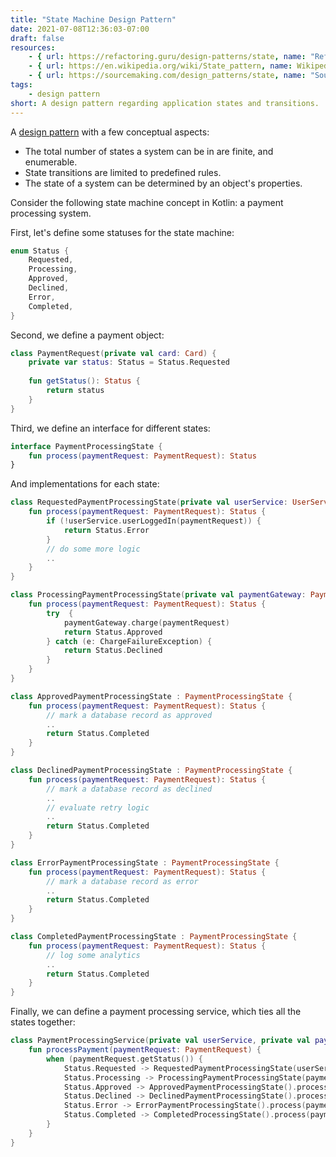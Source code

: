 ```yaml
---
title: "State Machine Design Pattern"
date: 2021-07-08T12:36:03-07:00
draft: false
resources:
    - { url: https://refactoring.guru/design-patterns/state, name: "Refactoring Guru" }
    - { url: https://en.wikipedia.org/wiki/State_pattern, name: Wikipedia }
    - { url: https://sourcemaking.com/design_patterns/state, name: "Source Making" }
tags:
    - design pattern
short: A design pattern regarding application states and transitions.
---
```


A [design pattern](/glossary/design-pattern) with a few conceptual aspects:

* The total number of states a system can be in are finite, and enumerable.
* State transitions are limited to predefined rules.
* The state of a system can be determined by an object's properties.

Consider the following state machine concept in Kotlin: a payment processing system.

First, let's define some statuses for the state machine:
```kotlin
enum Status {
    Requested,
    Processing,
    Approved,
    Declined,
    Error,
    Completed,
}
```

Second, we define a payment object:
```kotlin
class PaymentRequest(private val card: Card) {
    private var status: Status = Status.Requested
    
    fun getStatus(): Status {
        return status
    }
}
```

Third, we define an interface for different states:
```kotlin
interface PaymentProcessingState {
    fun process(paymentRequest: PaymentRequest): Status
}
```

And implementations for each state:
```kotlin
class RequestedPaymentProcessingState(private val userService: UserService) : PaymentProcessingState {
    fun process(paymentRequest: PaymentRequest): Status {
        if (!userService.userLoggedIn(paymentRequest)) {
            return Status.Error
        }
        // do some more logic
        ..
    }
}

class ProcessingPaymentProcessingState(private val paymentGateway: PaymentGateway) : PaymentProcessingState {
    fun process(paymentRequest: PaymentRequest): Status {
        try  {
            paymentGateway.charge(paymentRequest)
            return Status.Approved
        } catch (e: ChargeFailureException) {
            return Status.Declined
        }
    }
}

class ApprovedPaymentProcessingState : PaymentProcessingState {
    fun process(paymentRequest: PaymentRequest): Status {
        // mark a database record as approved
        ..
        return Status.Completed
    }
}

class DeclinedPaymentProcessingState : PaymentProcessingState {
    fun process(paymentRequest: PaymentRequest): Status {
        // mark a database record as declined
        ..
        // evaluate retry logic
        ..
        return Status.Completed
    }
}

class ErrorPaymentProcessingState : PaymentProcessingState {
    fun process(paymentRequest: PaymentRequest): Status {
        // mark a database record as error
        ..
        return Status.Completed
    }
}

class CompletedPaymentProcessingState : PaymentProcessingState {
    fun process(paymentRequest: PaymentRequest): Status {
        // log some analytics
        ..
        return Status.Completed
    }
}
```

Finally, we can define a payment processing service, which ties all the states together:
```kotlin
class PaymentProcessingService(private val userService, private val paymentGateway: PaymentGateway)  {
    fun processPayment(paymentRequest: PaymentRequest) {
        when (paymentRequest.getStatus()) {
            Status.Requested -> RequestedPaymentProcessingState(userService).process(paymentRequest)
            Status.Processing -> ProcessingPaymentProcessingState(paymentGateway).process(paymentRequest)
            Status.Approved -> ApprovedPaymentProcessingState().process(paymentRequest)
            Status.Declined -> DeclinedPaymentProcessingState().process(paymentRequest)
            Status.Error -> ErrorPaymentProcessingState().process(paymentRequest)
            Status.Completed -> CompletedProcessingState().process(paymentRequest)
        }
    }
}
```
